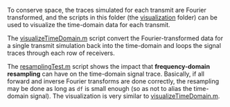 To conserve space, the traces simulated for each transmit are Fourier transformed, and the scripts in this folder (the [visualization](https://github.com/rehmanali1994/3D-FWI-MultiRowRingArrayUST/tree/main/visualization) folder) can be used to visualize the time-domain data for each transmit. 

The [visualizeTimeDomain.m](https://github.com/rehmanali1994/3D-FWI-MultiRowRingArrayUST/blob/main/visualization/visualizeTimeDomain.m) script convert the Fourier-transformed data for a single transmit simulation back into the time-domain and loops the signal traces through each row of receivers.

The [resamplingTest.m](https://github.com/rehmanali1994/3D-FWI-MultiRowRingArrayUST/blob/main/visualization/resamplingTest.m) script shows the impact that **frequency-domain resampling** can have on the time-domain signal trace.  Basically, if all forward and inverse Fourier transforms are done correctly, the resampling may be done as long as `df` is small enough (so as not to alias the time-domain signal). The visualization is very similar to [visualizeTimeDomain.m](https://github.com/rehmanali1994/3D-FWI-MultiRowRingArrayUST/blob/main/visualization/visualizeTimeDomain.m).
